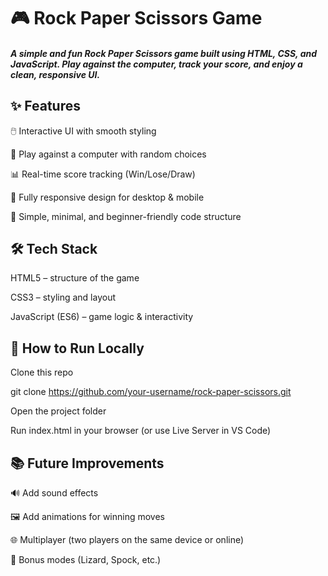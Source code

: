 <h1>🎮 <b>Rock Paper Scissors Game</b></h1>

<h5>A simple and fun Rock Paper Scissors game built using HTML, CSS, and JavaScript.
Play against the computer, track your score, and enjoy a clean, responsive UI.</h5>

<h2>✨ Features</h2>

🖱️ Interactive UI with smooth styling

🤖 Play against a computer with random choices

📊 Real-time score tracking (Win/Lose/Draw)

📱 Fully responsive design for desktop & mobile

🎨 Simple, minimal, and beginner-friendly code structure

<h2>🛠️ Tech Stack</h2>

HTML5 – structure of the game

CSS3 – styling and layout

JavaScript (ES6) – game logic & interactivity


<h2>🚀 How to Run Locally</h2>

Clone this repo

git clone https://github.com/your-username/rock-paper-scissors.git


Open the project folder

Run index.html in your browser (or use Live Server in VS Code)

<h2>📚 Future Improvements</h2>

🔊 Add sound effects

🖼️ Add animations for winning moves

🌐 Multiplayer (two players on the same device or online)

🦎 Bonus modes (Lizard, Spock, etc.)
